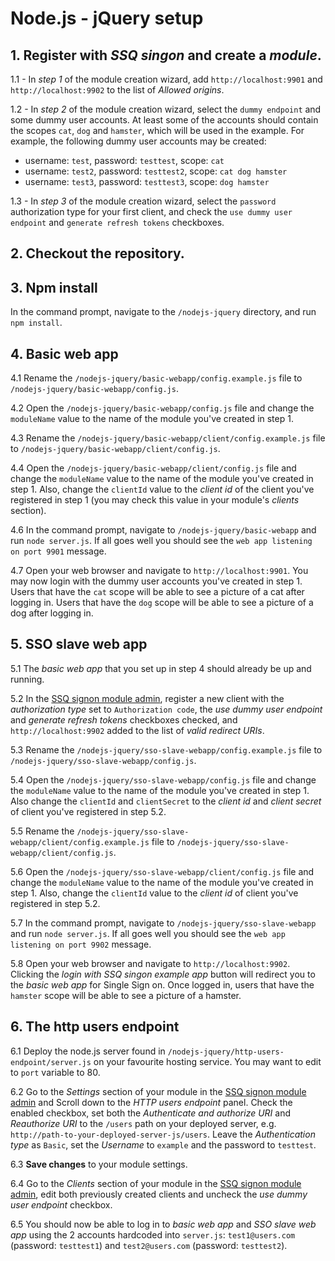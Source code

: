 # Node.js - jQuery setup

## 1. Register with *SSQ singon* and create a *module*.
 
1.1 - In *step 1* of the module creation wizard, add `http://localhost:9901` and `http://localhost:9902` to the list of *Allowed origins*.

1.2 - In *step 2* of the module creation wizard, select the `dummy endpoint` and some dummy user accounts.
At least some of the accounts should contain the scopes `cat`, `dog` and `hamster`, which will be used in the example.
For example, the following dummy user accounts may be created:

- username: `test`, password: `testtest`, scope: `cat`
- username: `test2`, password: `testtest2`, scope: `cat dog hamster`
- username: `test3`, password: `testtest3`, scope: `dog hamster`

1.3 - In *step 3* of the module creation wizard, select the `password` authorization type for your first client, and check
the `use dummy user endpoint` and `generate refresh tokens` checkboxes. 

## 2. Checkout the repository.

## 3. Npm install
In the command prompt, navigate to the `/nodejs-jquery` directory, and run `npm install`.

## 4. Basic web app

4.1 Rename the `/nodejs-jquery/basic-webapp/config.example.js` file to `/nodejs-jquery/basic-webapp/config.js`.

4.2 Open the `/nodejs-jquery/basic-webapp/config.js` file and change the `moduleName` value to the name of the module you've created in step 1.

4.3 Rename the `/nodejs-jquery/basic-webapp/client/config.example.js` file to `/nodejs-jquery/basic-webapp/client/config.js`.

4.4 Open the `/nodejs-jquery/basic-webapp/client/config.js` file and change the `moduleName` value to the name of the module you've created in step 1.
Also, change the `clientId` value to the *client id* of the client you've registered in step 1 (you may
check this value in your module's *clients* section).

4.6 In the command prompt, navigate to `/nodejs-jquery/basic-webapp` and run `node server.js`. If all goes well you should see the
`web app listening on port 9901` message.

4.7 Open your web browser and navigate to `http://localhost:9901`. You may now login with the dummy user accounts you've created in step 1.
    Users that have the `cat` scope will be able to see a picture of a cat after logging in.
    Users that have the `dog` scope will be able to see a picture of a dog after logging in.
    
## 5. SSO slave web app

5.1 The *basic web app* that you set up in step 4 should already be up and running. 

5.2 In the [SSQ signon module admin](https://ssqsignon.com/moduleadmin), register a new client with the *authorization
 type* set to `Authorization code`, the *use dummy user endpoint* and *generate refresh tokens* checkboxes checked,
 and `http://localhost:9902` added to the list of *valid redirect URIs*. 

5.3 Rename the `/nodejs-jquery/sso-slave-webapp/config.example.js` file to `/nodejs-jquery/sso-slave-webapp/config.js`.

5.4 Open the `/nodejs-jquery/sso-slave-webapp/config.js` file and change the `moduleName` value to the name of the module you've created in step 1.
  Also change the `clientId` and `clientSecret` to the *client id* and *client secret* of client you've registered in step 5.2.
  
5.5 Rename the `/nodejs-jquery/sso-slave-webapp/client/config.example.js` file to `/nodejs-jquery/sso-slave-webapp/client/config.js`.

5.6 Open the `/nodejs-jquery/sso-slave-webapp/client/config.js` file and change the `moduleName` value to the name of the module you've created in step 1.
Also, change the `clientId` value to the *client id* of client you've registered in step 5.2.

5.7 In the command prompt, navigate to `/nodejs-jquery/sso-slave-webapp` and run `node server.js`. If all goes well you should see the
`web app listening on port 9902` message.

5.8 Open your web browser and navigate to `http://localhost:9902`. Clicking the *login with SSQ singon example app* button will redirect you to the *basic web app*
  for Single Sign on. Once logged in, users that have the `hamster` scope will be able to see a picture of a hamster.
  
## 6. The http users endpoint

6.1 Deploy the node.js server found in `/nodejs-jquery/http-users-endpoint/server.js` on your favourite hosting service. You may want to edit to `port`
    variable to 80.

6.2 Go to the *Settings* section of your module in the [SSQ signon module admin](https://ssqsignon.com/moduleadmin) and
Scroll down to the *HTTP users endpoint* panel. Check the enabled checkbox, set both the *Authenticate and authorize URI* and
*Reauthorize URI* to the `/users` path on your deployed server, e.g. `http://path-to-your-deployed-server-js/users`. Leave the
*Authentication type* as `Basic`, set the *Username* to `example` and the password to `testtest`.

6.3 **Save changes** to your module settings.

6.4 Go to the *Clients* section of your module in the [SSQ signon module admin](https://ssqsignon.com/moduleadmin),
edit both previously created clients and uncheck the *use dummy user endpoint* checkbox.

6.5 You should now be able to log in to *basic web app* and *SSO slave web app*  using the 2 accounts hardcoded into `server.js`:
`test1@users.com` (password: `testtest1`) and `test2@users.com` (password: `testtest2`).
